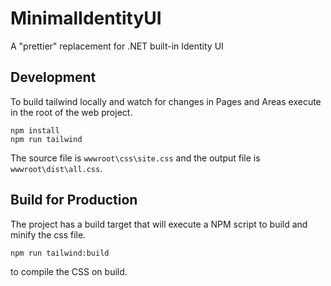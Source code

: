 # MinimalIdentityUI
A "prettier" replacement for .NET built-in Identity UI

## Development
To build tailwind locally and watch for changes in Pages and Areas execute in the root of the web project.
```
npm install
npm run tailwind
``` 

The source file is `wwwroot\css\site.css` and the output file is `wwwroot\dist\all.css`.

## Build for Production

The project has a build target that will execute a NPM script to build and minify the css file.
```
npm run tailwind:build
```
to compile the CSS on build.

